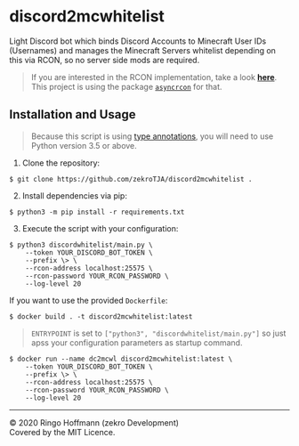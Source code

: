 # discord2mcwhitelist

Light Discord bot which binds Discord Accounts to Minecraft User IDs (Usernames) and manages the Minecraft Servers whitelist depending on this via RCON, so no server side mods are required.

> If you are interested in the RCON implementation, take a look [**here**](https://github.com/zekroTJA/asyncrcon). This project is using the package [`asyncrcon`](https://pypi.org/project/asyncrcon) for that.
  
## Installation and Usage

> Because this script is using [type annotations](https://www.python.org/dev/peps/pep-0484), you will need to use Python version 3.5 or above.

1. Clone the repository:
```
$ git clone https://github.com/zekroTJA/discord2mcwhitelist .
```

2. Install dependencies via pip:
```
$ python3 -m pip install -r requirements.txt
```

3. Execute the script with your configuration:
```
$ python3 discordwhitelist/main.py \
    --token YOUR_DISCORD_BOT_TOKEN \
    --prefix \> \
    --rcon-address localhost:25575 \
    --rcon-password YOUR_RCON_PASSWORD \
    --log-level 20
```

If you want to use the provided `Dockerfile`:

```
$ docker build . -t discord2mcwhitelist:latest
```

> `ENTRYPOINT` is set to `["python3", "discordwhitelist/main.py"]` so just apss your configuration parameters as startup command.
```
$ docker run --name dc2mcwl discord2mcwhitelist:latest \
    --token YOUR_DISCORD_BOT_TOKEN \
    --prefix \> \
    --rcon-address localhost:25575 \
    --rcon-password YOUR_RCON_PASSWORD \
    --log-level 20
```

---

© 2020 Ringo Hoffmann (zekro Development)  
Covered by the MIT Licence.
